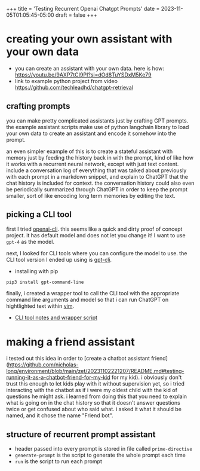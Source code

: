 +++
title = 'Testing Recurrent Openai Chatgpt Prompts'
date = 2023-11-05T01:05:45-05:00
draft = false
+++

# creating your own assistant with your own data
- you can create an assistant with your own data. here is how: https://youtu.be/9AXP7tCI9PI?si=dOd8TuYSDxM5Ke79
- link to example python project from video https://github.com/techleadhd/chatgpt-retrieval

## crafting prompts
you can make pretty complicated assistants just by crafting GPT prompts.
the example assistant scripts make use of python langchain library to load your own data to create an assistant and encode it somehow into the prompt.

an even simpler example of this is to create a stateful assistant with memory just by feeding the history back in with the prompt, kind of like how it works with a recurrent neural network, except with just text content.
include a conversation log of everything that was talked about previously with each prompt in a markdown snippet, and explain to ChatGPT that the chat history is included for context.
the conversation history could also even be periodically summarized through ChatGPT in order to keep the prompt smaller, sort of like encoding long term memories by editing the text.

## picking a CLI tool
first I tried [openai-cli](https://github.com/peterdemin/openai-cli).
this seems like a quick and dirty proof of concept project.
it has default model and does not let you change it!
I want to use `gpt-4` as the model.

next, I looked for CLI tools where you can configure the model to use.
the CLI tool version I ended up using is [gpt-cli](https://github.com/kharvd/gpt-cli).
- installing with pip
```bash
pip3 install gpt-command-line
```

finally, i created a wrapper tool to call the CLI tool with the appropriate command line arguments and model so that i can run ChatGPT on hightlighted text within [vim](https://github.com/nicholas-long/environment/tree/main/zet/20230905015059).
- [CLI tool notes and wrapper script](https://github.com/nicholas-long/environment/blob/main/zet/20231103204105/README.md)

# making a friend assistant
i tested out this idea in order to [create a chatbot assistant friend](https://github.com/nicholas-long/environment/blob/main/zet/20231102221207/README.md#testing-running-it-as-a-chatbot-friend-for-my-kid for my kid).
i obviously don't trust this enough to let kids play with it without supervision yet, so i tried interacting with the chatbot as if i were my oldest child with the kid of questions he might ask.
i learned from doing this that you need to explain what is going on in the chat history so that it doesn't answer questions twice or get confused about who said what.
i asked it what it should be named, and it chose the name "Friend bot".

## structure of recurrent prompt assistant
- header passed into every prompt is stored in file called `prime-directive`
- `generate-prompt` is the script to generate the whole prompt each time
- `run` is the script to run each prompt
